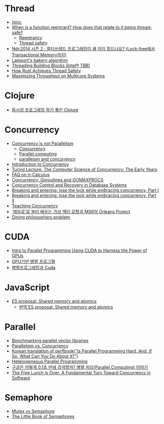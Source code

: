 Thread
======
* [joinc](http://www.joinc.co.kr/modules/moniwiki/wiki.php/Site/Thread)
* [When is a function reentrant? How does that relate to it being thread-safe?](http://www.quora.com/When-is-a-function-reentrant-How-does-that-relate-to-it-being-thread-safe)
  * [Reentrancy](http://en.wikipedia.org/wiki/Reentrancy_(computing))
  * [Thread safety](http://en.wikipedia.org/wiki/Thread_safety)
* [Ndc2014 시즌 2 : 멀티쓰레드 프로그래밍이 왜 이리 힘드나요? (Lock-free에서 Transactional Memory까지)](http://www.slideshare.net/zzapuno/ndc2014-2)
* [Lamport's bakery algorithm](https://en.m.wikipedia.org/wiki/Lamport%27s_bakery_algorithm)
* [Threading Building Blocks (Intel® TBB)](https://www.threadingbuildingblocks.org/)
* [How Rust Achieves Thread Safety](http://manishearth.github.io/blog/2015/05/30/how-rust-achieves-thread-safety/)
* [Maximizing Throughput on Multicore Systems](http://www.infoq.com/presentations/erlang-multicore)

# Clojure
* [동시성 프로그래밍 하기 좋은 Clojure](http://www.slideshare.net/eunminn/clojure-68804824)

# Concurrency
* [Concurrency is not Parallelism](http://blog.golang.org/concurrency-is-not-parallelism)
  * [Concurrency](http://en.wikipedia.org/wiki/Concurrency_(computer_science))
  * [Parallel computing](http://en.wikipedia.org/wiki/Parallel_computing)
  * [paralleism and concurrency](http://skyul.tistory.com/263)
* [Introduction to Concurrency](http://cs.lmu.edu/~ray/notes/introconcurrency/)
* [Turing Lecture: The Computer Science of Concurrency: The Early Years](http://cacm.acm.org/magazines/2015/6/187316-turing-lecture-the-computer-science-of-concurrency/fulltext)
* [FAQ on π-Calculus](http://www.cs.cmu.edu/~wing/publications/Wing02a.pdf)
* [Concurrency, Goroutines and GOMAXPROCS](http://www.goinggo.net/2014/01/concurrency-goroutines-and-gomaxprocs.html?m=1)
* [Concurrency Control and Recovery in Database Systems](http://research.microsoft.com/en-us/people/philbe/ccontrol.aspx)
* [Breaking and entering: lose the lock while embracing concurrency, Part I](https://techblog.workiva.com/tech-blog/breaking-and-entering-lose-lock-while-embracing-concurrency-part-i)
* [Breaking and entering: lose the lock while embracing concurrency, Part II](https://techblog.workiva.com/tech-blog/breaking-and-entering-lose-lock-while-embracing-concurrency-part-ii)
* [Teaching Concurrency](http://research.microsoft.com/en-us/um/people/lamport/pubs/teaching-concurrency.pdf)
* [‘헤일로’로 부터 배우는 가상 액터 모형과 MSR의 Orleans Project](http://ndcreplay.nexon.com/NDC2016/sessions/NDC2016_0048.html)
* [Dining philosophers problem](https://en.wikipedia.org/wiki/Dining_philosophers_problem)

# CUDA
* [Intro to Parallel Programming Using CUDA to Harness the Power of GPUs](https://www.udacity.com/course/intro-to-parallel-programming--cs344)
* [GPU기반 병렬 프로그램](https://webedu.ksc.re.kr/movieSubjectList.es?mid=a10401000000&subj_no=42)
* [병렬프로그래밍과 Cuda](http://www.slideshare.net/seokjoonyun9/cuda-33834381)

# JavaScript
* [ES proposal: Shared memory and atomics](http://www.2ality.com/2017/01/shared-array-buffer.html)
  * [번역 ES proposal: Shared memory and atomics](http://modernator.me/article/esnext/es-proposal-shared-memory-and-atomic)

# Parallel
* [Benchmarking parallel vector libraries](http://arrayfire.com/benchmarking-parallel-vector-libraries/)
* [Parallelism vs. Concurrency](https://wiki.haskell.org/Parallelism_vs._Concurrency)
* [Korean translation of perfbook("Is Parallel Programming Hard, And, If So, What Can You Do About It?")](https://github.com/sjp38/perfbook-ko_KR)
* [Heterogeneous Parallel Programming](https://www.coursera.org/course/hetero)
* [구글은 어떻게 0.1초 만에 검색할까?  병렬 처리(Parallel Computing) 이야기](https://brunch.co.kr/@nsung/29)
* [The Free Lunch Is Over: A Fundamental Turn Toward Concurrency in Software](http://www.gotw.ca/publications/concurrency-ddj.htm)

# Semaphore
* [Mutex vs Semaphore](http://www.geeksforgeeks.org/mutex-vs-semaphore/)
* [The Little Book of Semaphores](http://www.greenteapress.com/semaphores/downey08semaphores.pdf)
